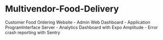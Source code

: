 # Multivendor-Food-Delivery
Customer Food Ordering Website - Admin Web Dashboard - Application ProgramInterface Server - Analytics Dashboard with Expo Amplitude - Error crash reporting with Sentry
